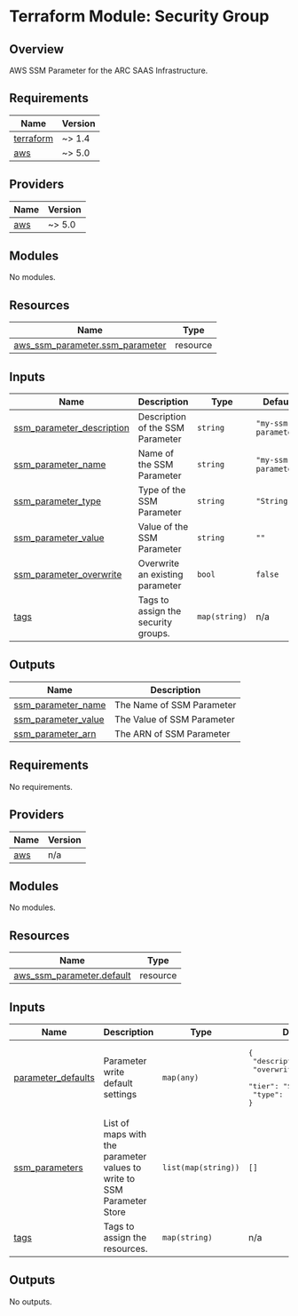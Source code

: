 # Terraform Module: Security Group  

## Overview

AWS SSM Parameter for the ARC SAAS Infrastructure.  

<!-- BEGINNING OF PRE-COMMIT-TERRAFORM DOCS HOOK -->
## Requirements

| Name | Version |
|------|---------|
| <a name="requirement_terraform"></a> [terraform](#requirement\_terraform) | ~> 1.4 |
| <a name="requirement_aws"></a> [aws](#requirement\_aws) | ~> 5.0 |

## Providers

| Name | Version |
|------|---------|
| <a name="provider_aws"></a> [aws](#provider\_aws) | ~> 5.0 |

## Modules

No modules.

## Resources

| Name | Type |
|------|------|
| [aws_ssm_parameter.ssm_parameter](https://registry.terraform.io/providers/hashicorp/aws/latest/docs/resources/ssm_parameter) | resource |

## Inputs

| Name | Description | Type | Default | Required |
|------|-------------|------|---------|:--------:|
| <a name="input_description"></a> [ssm\_parameter\_description](#input\_description) | Description of the SSM Parameter | `string` | `"my-ssm-parameter"` | no |
| <a name="input_name"></a> [ssm\_parameter\_name](#input\_name) | Name of the SSM Parameter | `string` | `"my-ssm-parameter"` | yes |
| <a name="input_type"></a> [ssm\_parameter\_type](#input\_type) | Type of the SSM Parameter | `string` | `"String"` | yes |
| <a name="input_value"></a> [ssm\_parameter\_value](#input\_value) | Value of the SSM Parameter | `string` | `""` | yes |
| <a name="input_overwrite"></a> [ssm\_parameter\_overwrite](#input\_overwrite) | Overwrite an existing parameter | `bool` | `false` | no |
| <a name="input_tags"></a> [tags](#input\_tags) | Tags to assign the security groups. | `map(string)` | n/a | yes |


## Outputs

| Name | Description |
|------|-------------|
| <a name="ssm_parameter_name"></a> [ssm_parameter_name](#output\_name) | The Name of SSM Parameter |
| <a name="ssm_parameter_value"></a> [ssm_parameter_value](#output\_value) | The Value of SSM Parameter |
| <a name="ssm_parameter_arn"></a> [ssm_parameter_arn](#output\_arn) | The ARN of SSM Parameter |
<!-- END OF PRE-COMMIT-TERRAFORM DOCS HOOK -->
<!-- BEGIN_TF_DOCS -->
## Requirements

No requirements.

## Providers

| Name | Version |
|------|---------|
| <a name="provider_aws"></a> [aws](#provider\_aws) | n/a |

## Modules

No modules.

## Resources

| Name | Type |
|------|------|
| [aws_ssm_parameter.default](https://registry.terraform.io/providers/hashicorp/aws/latest/docs/resources/ssm_parameter) | resource |

## Inputs

| Name | Description | Type | Default | Required |
|------|-------------|------|---------|:--------:|
| <a name="input_parameter_defaults"></a> [parameter\_defaults](#input\_parameter\_defaults) | Parameter write default settings | `map(any)` | <pre>{<br>  "description": null,<br>  "overwrite": "false",<br>  "tier": "Standard",<br>  "type": "SecureString"<br>}</pre> | no |
| <a name="input_ssm_parameters"></a> [ssm\_parameters](#input\_ssm\_parameters) | List of maps with the parameter values to write to SSM Parameter Store | `list(map(string))` | `[]` | no |
| <a name="input_tags"></a> [tags](#input\_tags) | Tags to assign the resources. | `map(string)` | n/a | yes |

## Outputs

No outputs.
<!-- END_TF_DOCS -->
